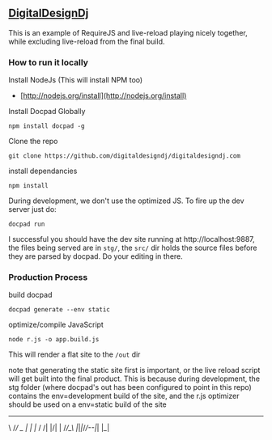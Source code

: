 ## [DigitalDesignDj](http://digitaldesigndj.com)

This is an example of RequireJS and live-reload playing nicely together, while excluding live-reload from the final build. 

### How to run it locally

Install NodeJs (This will install NPM too)

* [http://nodejs.org/install](http://nodejs.org/install)

Install Docpad Globally

	npm install docpad -g

Clone the repo

	git clone https://github.com/digitaldesigndj/digitaldesigndj.com

install dependancies

	npm install

During development, we don't use the optimized JS. To fire up the dev server just do:

	docpad run
	
I successful you should have the dev site running at http://localhost:9887, the files being served are in `stg/`, the `src/` dir holds the source files before they are parsed by docpad. Do your editing in there.

### Production Process

build docpad

	docpad generate --env static

optimize/compile JavaScript

	node r.js -o app.build.js

This will render a flat site to the `/out` dir

note that generating the static site first is important, or the live reload script will get built into the final product. This is because during development, the stg folder (where docpad's out has been configured to point in this repo) contains the env=development build of the site, and the r.js optimizer should be used on a env=static build of the site

__  __  ________ __  _    _ 
\ \/_/ _ | | |_ / /\| |\/| |
/_/\_\   |_|_|_/_/--|_|  |_|
